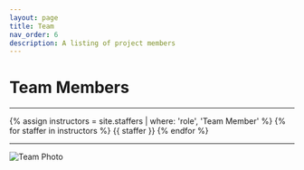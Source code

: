 ```yaml
---
layout: page
title: Team
nav_order: 6
description: A listing of project members
---
```


# Team Members
---
<div class="role">
  {% assign instructors = site.staffers | where: 'role', 'Team Member' %}
  {% for staffer in instructors %}
  {{ staffer }}
  {% endfor %}
</div>

---

<img class="one" src="../pictures/team.jpg" alt="Team Photo"/>
